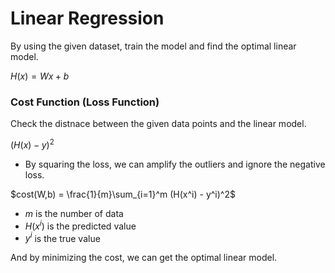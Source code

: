 # Linear Regression

By using the given dataset, train the model and find the optimal linear model.

$H(x) = Wx + b$

### Cost Function (Loss Function)
Check the distnace between the given data points and the linear model.

$(H(x) - y)^2$

* By squaring the loss, we can amplify the outliers and ignore the negative loss.

$cost(W,b) = \frac{1}{m}\sum_{i=1}^m (H(x^i) - y^i)^2$

* $m$ is the number of data
* $H(x^i)$ is the predicted value
* $y^i$ is the true value

And by minimizing the cost, we can get the optimal linear model.
